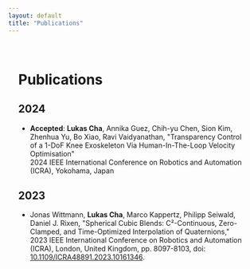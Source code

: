 ```yaml
---
layout: default
title: "Publications"
---
```


<style>
  .content {
    margin: 0 auto; /* Centers the text block horizontally */
    padding: 20px;
    max-width: 800px; /* Adjusts the maximum width of the text block */
  }
</style>

<div class="content">

# Publications

## 2024

- **Accepted**: **Lukas Cha**, Annika Guez, Chih-yu Chen, Sion Kim, Zhenhua Yu, Bo Xiao, Ravi Vaidyanathan, "Transparency Control of a 1-DoF Knee Exoskeleton Via Human-In-The-Loop Velocity Optimisation"  
  2024 IEEE International Conference on Robotics and Automation (ICRA), Yokohama, Japan

## 2023

- Jonas Wittmann, **Lukas Cha**, Marco Kappertz, Philipp Seiwald, Daniel J. Rixen, "Spherical Cubic Blends: C²-Continuous, Zero-Clamped, and Time-Optimized Interpolation of Quaternions,"  
  2023 IEEE International Conference on Robotics and Automation (ICRA), London, United Kingdom, pp. 8097-8103, doi: [10.1109/ICRA48891.2023.10161346](https://doi.org/10.1109/ICRA48891.2023.10161346).

